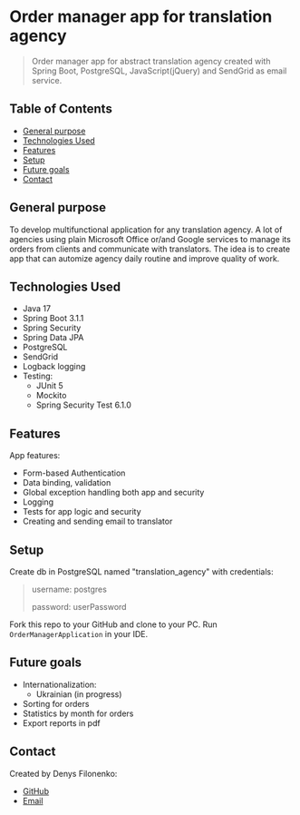 # Order manager app for translation agency 
> Order manager app for abstract translation agency created with Spring Boot, PostgreSQL, JavaScript(jQuery) and SendGrid as email service.

## Table of Contents
* [General purpose](#general-purpose)
* [Technologies Used](#technologies-used)
* [Features](#features)
* [Setup](#setup)
* [Future goals](#future-goals)
* [Contact](#contact)

## General purpose
To develop multifunctional application for any translation agency. A lot of agencies using plain Microsoft Office or/and Google services to manage its orders from clients and communicate with translators. 
The idea is to create app that can automize agency daily routine and improve quality of work.


## Technologies Used
- Java 17
- Spring Boot 3.1.1
- Spring Security
- Spring Data JPA
- PostgreSQL
- SendGrid
- Logback logging
- Testing:
  - JUnit 5
  - Mockito
  - Spring Security Test 6.1.0


## Features
App features:
- Form-based Authentication
- Data binding, validation
- Global exception handling both app and security
- Logging
- Tests for app logic and security
- Creating and sending email to translator

## Setup
Create db in PostgreSQL named "translation_agency" with credentials:
>username: postgres
> 
>password: userPassword

Fork this repo to your GitHub and clone to your PC. Run `OrderManagerApplication` in your IDE. 

## Future goals
- Internationalization:
  - Ukrainian (in progress)
- Sorting for orders
- Statistics by month for orders
- Export reports in pdf

## Contact
Created by Denys Filonenko:
- [GitHub](https://github.com/DenysFlnk)
- [Email](mailto:filonenko.denys94@gmail.com)
